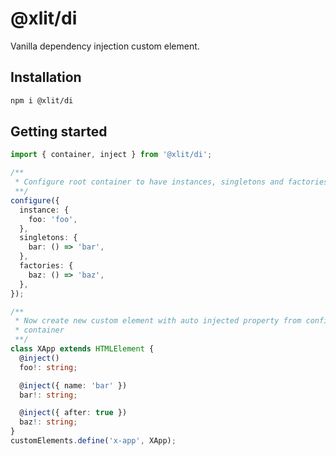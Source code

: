 # @xlit/di

Vanilla dependency injection custom element.

## Installation

```sh
npm i @xlit/di
```

## Getting started

```typescript
import { container, inject } from '@xlit/di';

/**
 * Configure root container to have instances, singletons and factories
 **/
configure({
  instance: {
    foo: 'foo',
  },
  singletons: {
    bar: () => 'bar',
  },
  factories: {
    baz: () => 'baz',
  },
});

/**
 * Now create new custom element with auto injected property from configured
 * container
 **/
class XApp extends HTMLElement {
  @inject()
  foo!: string;

  @inject({ name: 'bar' })
  bar!: string;

  @inject({ after: true })
  baz!: string;
}
customElements.define('x-app', XApp);
```
